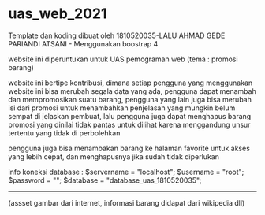 # uas_web_2021

Template dan koding dibuat oleh 1810520035-LALU AHMAD GEDE PARIANDI ATSANI - Menggunakan boostrap 4

website ini diperuntukan untuk UAS pemograman web (tema : promosi barang)

website ini bertipe kontribusi, dimana setiap pengguna yang menggunakan website ini bisa merubah segala data yang ada, pengguna dapat menambah dan mempromosikan suatu barang, pengguna yang lain juga bisa merubah isi dari promosi untuk menambahkan penjelasan yang mungkin belum sempat di jelaskan pembuat, lalu pengguna juga dapat menghapus barang promosi yang dinilai tidak pantas untuk dilihat karena menggandung unsur tertentu yang tidak di perbolehkan

pengguna juga bisa menambakan barang ke halaman favorite untuk akses yang lebih cepat, dan menghapusnya jika sudah tidak diperlukan

info koneksi database :
$servername = "localhost";
$username = "root";
$password = "";
$database = "database_uas_1810520035";

--------------------------------------
(assset gambar dari internet, informasi barang didapat dari wikipedia dll)
